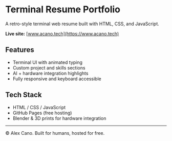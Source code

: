 # Terminal Resume Portfolio

A retro-style terminal web resume built with HTML, CSS, and JavaScript.

**Live site:** [www.acano.tech](https://www.acano.tech)

## Features

- Terminal UI with animated typing
- Custom project and skills sections
- AI + hardware integration highlights
- Fully responsive and keyboard accessible

## Tech Stack

- HTML / CSS / JavaScript
- GitHub Pages (free hosting)
- Blender & 3D prints for hardware integration

---

© Alex Cano. Built for humans, hosted for free.
